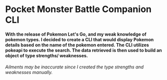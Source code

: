 # Pocket Monster Battle Companion CLI

#### With the release of Pokemon Let's Go, and my weak knowledge of pokemon types. I decided to create a CLI that would display Pokemon details based on the name of the pokemon entered. The CLI utilizes pokeapi to execute the search. The data retrieved is then used to build an object of type strengths/ weaknesses.

###### Ailments may be inaccurate since I created the type strengths and weaknesses manually.